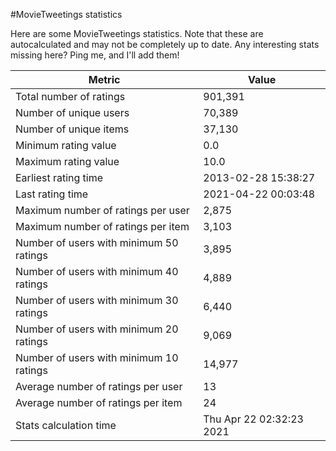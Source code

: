 #MovieTweetings statistics

Here are some MovieTweetings statistics. Note that these are autocalculated and may not be completely up to date. Any interesting stats missing here? Ping me, and I'll add them!

Metric | Value
--- | ---
Total number of ratings                 | 901,391
Number of unique users                  | 70,389
Number of unique items                  | 37,130
Minimum rating value                    | 0.0
Maximum rating value                    | 10.0
Earliest rating time                    | 2013-02-28 15:38:27
Last rating time                        | 2021-04-22 00:03:48
Maximum number of ratings per user      | 2,875
Maximum number of ratings per item      | 3,103
Number of users with minimum 50 ratings | 3,895
Number of users with minimum 40 ratings | 4,889
Number of users with minimum 30 ratings | 6,440
Number of users with minimum 20 ratings | 9,069
Number of users with minimum 10 ratings | 14,977
Average number of ratings per user      | 13
Average number of ratings per item      | 24
Stats calculation time                  | Thu Apr 22 02:32:23 2021

